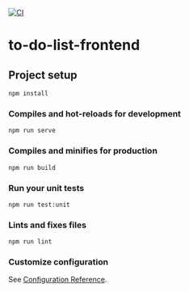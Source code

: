 [![CI](https://github.com/MalikParvez1/to-do-list-frontend/actions/workflows/ci.yml/badge.svg)](https://github.com/MalikParvez1/to-do-list-frontend/actions/workflows/ci.yml)
# to-do-list-frontend

## Project setup
```
npm install
```

### Compiles and hot-reloads for development
```
npm run serve
```

### Compiles and minifies for production
```
npm run build
```

### Run your unit tests
```
npm run test:unit
```

### Lints and fixes files
```
npm run lint
```

### Customize configuration
See [Configuration Reference](https://cli.vuejs.org/config/).

